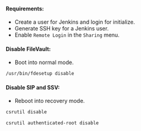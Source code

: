 #### Requirements:
- Create a user for Jenkins and login for initialize.
- Generate SSH key for a Jenkins user.
- Enable `Remote Login` in the `Sharing` menu.

#### Disable FileVault:
- Boot into normal mode.
```bash
/usr/bin/fdesetup disable
```

#### Disable SIP and SSV:
- Reboot into recovery mode.
```bash
csrutil disable
```
```bash
csrutil authenticated-root disable
```
